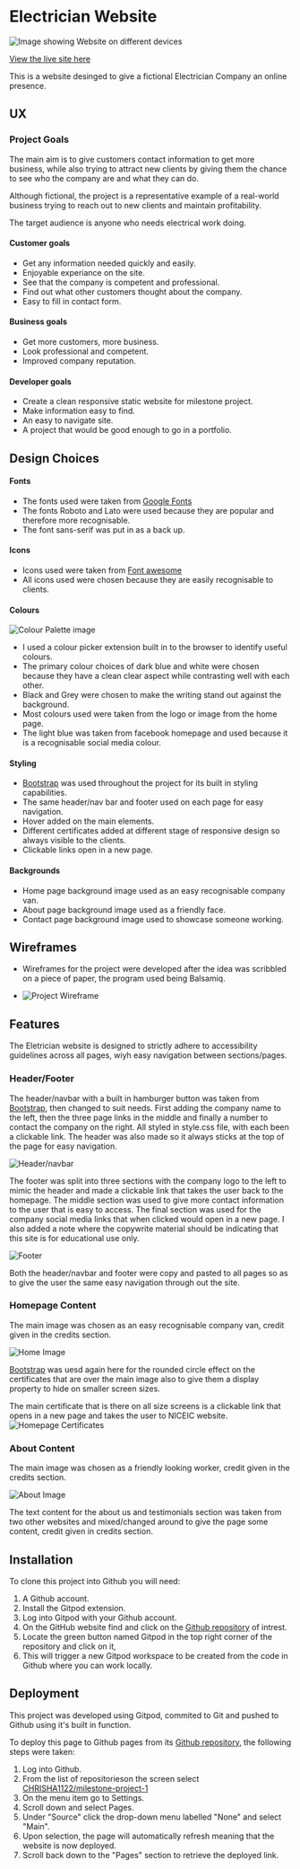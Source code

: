 # Electrician Website

![Image showing Website on different devices](assets/readme.images/am-i-responsive.png)

[View the live site here](https://chrisha1122.github.io/milestone-project-1/)

This is a website desinged to give a fictional Electrician Company an online presence.

## UX

### Project Goals

The main aim is to give customers contact information to get more business, while also trying to attract new clients by giving them the chance to see who the company are and what they can do.

Although fictional, the project is a representative example of a real-world business trying to reach out to new clients and maintain profitability.

The target audience is anyone who needs electrical work doing.

#### Customer goals

* Get any information needed quickly and easily.
* Enjoyable experiance on the site.
* See that the company is competent and professional.
* Find out what other customers thought about the company.
* Easy to fill in contact form. 

#### Business goals

* Get more customers, more business.
* Look professional and competent.
* Improved company reputation.

#### Developer goals

* Create a clean responsive static website for milestone project.
* Make information easy to find.
* An easy to navigate site. 
* A project that would be good enough to go in a portfolio.

## Design Choices

#### Fonts

* The fonts used were taken from [Google Fonts](https://fonts.google.com/)
* The fonts Roboto and Lato were used because they are popular and therefore more recognisable.
* The font sans-serif was put in as a back up.

#### Icons

* Icons used were taken from [Font awesome](https://fontawesome.com/)
* All icons used were chosen because they are easily recognisable to clients.

#### Colours

![Colour Palette image](assets/readme.images/project-colours.png)

* I used a colour picker extension built in to the browser to identify useful colours.
* The primary colour choices of dark blue and white were chosen because they have a clean clear aspect while contrasting well with each other.
* Black and Grey were chosen to make the writing stand out against the background.
* Most colours used were taken from the logo or image from the home page.
* The light blue was taken from facebook homepage and used because it is a recognisable social media colour.

#### Styling

* [Bootstrap](https://getbootstrap.com/) was used throughout the project for its built in styling capabilities.
* The same header/nav bar and footer used on each page for easy navigation.
* Hover added on the main elements.
* Different certificates added at different stage of responsive design so always visible to the clients.
* Clickable links open in a new page.

#### Backgrounds

* Home page background image used as an easy recognisable company van.
* About page background image used as a friendly face.
* Contact page background image used to showcase someone working.

## Wireframes

* Wireframes for the project were developed after the idea was scribbled on a piece of paper, the program used being Balsamiq.

* ![Project Wireframe](assets/images/wireframe-)

## Features

The Eletrician website is designed to strictly adhere to accessibility guidelines across all pages, wiyh easy navigation between sections/pages.

### Header/Footer

The header/navbar with a built in hamburger button was taken from [Bootstrap](https://getbootstrap.com/), then changed to suit needs. First adding the company name to the left, then the three page links in the middle and finally a number to contact the company on the right. All styled in style.css file, with each been a clickable link. The header was also made so it always sticks at the top of the page for easy navigation.

![Header/navbar](assets/readme.images/header-navbar.png)

The footer was split into three sections with the company logo to the left to mimic the header and made a clickable link that takes the user back to the homepage. The middle section was used to give more contact information to the user that is easy to access. The final section was used for the company social media links that when clicked would open in a new page. I also added a note where the copywrite material should be indicating that this site is for educational use only.

![Footer](assets/readme.images/footer.png)

Both the header/navbar and footer were copy and pasted to all pages so as to give the user the same easy navigation through out the site.

### Homepage Content

The main image was chosen as an easy recognisable company van, credit given in the credits section.

![Home Image](assets/readme.images/homepage-image.png)

[Bootstrap](https://getbootstrap.com/) was uesd again here for the rounded circle effect on the certificates that are over the main image also to give them a display property to hide on smaller screen sizes. 

The main certificate that is there on all size screens is a clickable link that opens in a new page and takes the user to NICEIC website.
![Homepage Certificates](assets/readme.images/homepage-cert.png)

### About Content

The main image was chosen as a friendly looking worker, credit given in the credits section.

![About Image](assets/readme.images/about-page.png)

The text content for the about us and testimonials section was taken from two other websites and mixed/changed around to give the page some content, credit given in credits section.

## Installation

To clone this project into Github you will need:

1. A Github account.
2. Install the Gitpod extension.
3. Log into Gitpod with your Github account.
4. On the GitHub website find and click on the [Github repository](https://github.com/CHRISHA1122/milestone-project-1) of intrest.
5. Locate the green button named Gitpod in the top right corner of the repository and click on it,
6. This will trigger a new Gitpod workspace to be created from the code in Github where you can work locally.

## Deployment

This project was developed using Gitpod, commited to Git and pushed to Github using it's built in function.

To deploy this page to Github pages from its [Github repository](https://github.com/CHRISHA1122/milestone-project-1),
the following steps were taken:

1. Log into Github.
2. From the list of repositorieson the screen select [CHRISHA1122/milestone-project-1](CHRISHA1122/milestone-project-1)
3. On the menu item go to Settings.
4. Scroll down and select Pages.
5. Under "Source" click the drop-down menu labelled "None" and select "Main".
6. Upon selection, the page will automatically refresh meaning that the website is now deployed.
7. Scroll back down to the "Pages" section to retrieve the deployed link.